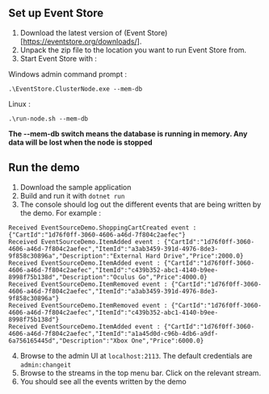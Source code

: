 ## Set up Event Store

1. Download the latest version of (Event Store)[https://eventstore.org/downloads/].
2. Unpack the zip file to the location you want to run Event Store from.
3. Start Event Store with :

Windows admin command prompt :

```
.\EventStore.ClusterNode.exe --mem-db
```

Linux :

 ```
 .\run-node.sh --mem-db
 ```
 
 **The --mem-db switch means the database is running in memory. Any data will be lost when the node is stopped**
 
 
## Run the demo

1. Download the sample application
2. Build and run it with `dotnet run`
3. The console should log out the different events that are being written by the demo. For example :

```
Received EventSourceDemo.ShoppingCartCreated event : {"CartId":"1d76f0ff-3060-4606-a46d-7f804c2aefec"}
Received EventSourceDemo.ItemAdded event : {"CartId":"1d76f0ff-3060-4606-a46d-7f804c2aefec","ItemId":"a3ab3459-391d-4976-8de3-9f858c30896a","Description":"External Hard Drive","Price":2000.0}
Received EventSourceDemo.ItemAdded event : {"CartId":"1d76f0ff-3060-4606-a46d-7f804c2aefec","ItemId":"c439b352-abc1-4140-b9ee-8998f75b138d","Description":"Oculus Go","Price":4000.0}
Received EventSourceDemo.ItemRemoved event : {"CartId":"1d76f0ff-3060-4606-a46d-7f804c2aefec","ItemId":"a3ab3459-391d-4976-8de3-9f858c30896a"}
Received EventSourceDemo.ItemRemoved event : {"CartId":"1d76f0ff-3060-4606-a46d-7f804c2aefec","ItemId":"c439b352-abc1-4140-b9ee-8998f75b138d"}
Received EventSourceDemo.ItemAdded event : {"CartId":"1d76f0ff-3060-4606-a46d-7f804c2aefec","ItemId":"a1a45d0d-c96b-4db6-a9df-6a756165445d","Description":"Xbox One","Price":6000.0}
```

4. Browse to the admin UI at `localhost:2113`. The default credentials are `admin:changeit`
5. Browse to the streams in the top menu bar. Click on the relevant stream.
6. You should see all the events written by the demo